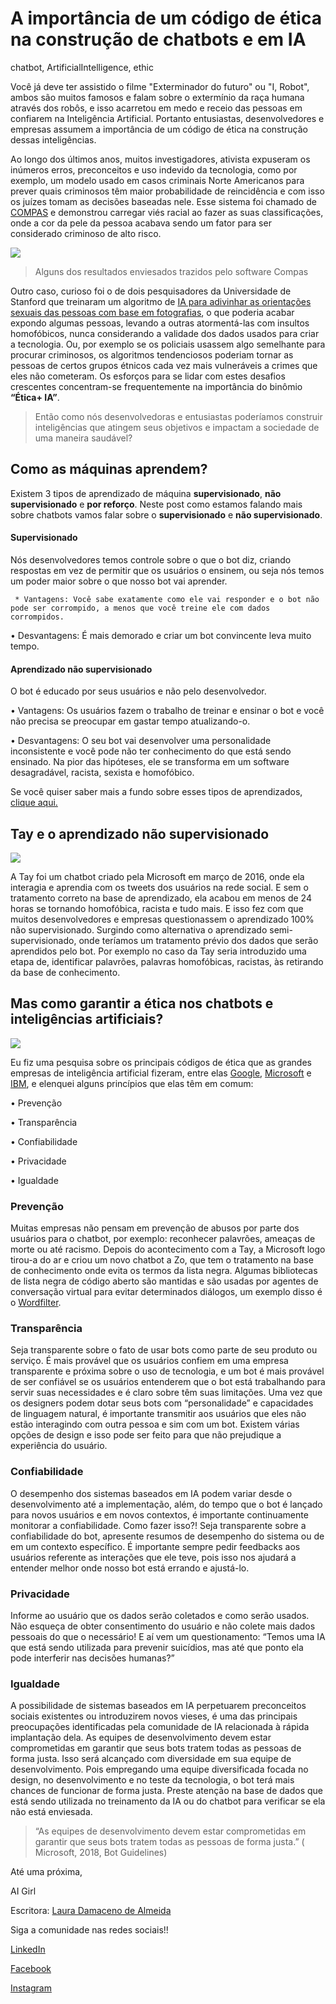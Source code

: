 # A importância de um código de ética na construção de chatbots e em IA

chatbot, ArtificialIntelligence, ethic 

Você já deve ter assistido o filme "Exterminador do futuro" ou  "I, Robot", ambos são muitos famosos e falam sobre o extermínio da raça humana através dos robôs, e isso acarretou em medo e receio das pessoas em confiarem na Inteligência Artificial. Portanto entusiastas, desenvolvedores e empresas assumem a importância de um código de ética na construção dessas inteligências. 

Ao longo dos últimos anos, muitos investigadores, ativista expuseram os inúmeros erros, preconceitos e uso indevido da tecnologia, como por exemplo, um modelo usado em casos criminais Norte Americanos para prever quais criminosos têm maior probabilidade de reincidência e com isso os juízes tomam as decisões baseadas nele. Esse sistema foi chamado de [COMPAS](https://medium.com/thoughts-and-reflections/racial-bias-and-gender-bias-examples-in-ai-systems-7211e4c166a1) e demonstrou carregar viés racial ao fazer as suas classificações, onde a cor da pele da pessoa acabava sendo um fator para ser considerado criminoso de alto risco.

<img src='https://miro.medium.com/max/1400/0*cfX-3V_kHwT5o3_T'>

> Alguns dos resultados enviesados trazidos pelo software Compas

Outro caso, curioso foi o de dois pesquisadores da Universidade de Stanford que treinaram um algoritmo de [IA para adivinhar as orientações sexuais das pessoas com base em fotografias](https://www.bbc.com/portuguese/geral-41250020), o que poderia acabar expondo algumas pessoas, levando a outras atormentá-las com insultos homofóbicos, nunca considerando a validade dos dados usados para criar a tecnologia.
Ou, por exemplo se os policiais usassem algo semelhante para procurar criminosos, os algoritmos tendenciosos poderiam tornar as pessoas de certos grupos étnicos cada vez mais vulneráveis a crimes que eles não cometeram.
Os esforços para se lidar com estes desafios crescentes concentram-se frequentemente na importância do binômio **“Ética+ IA”**.


>Então como nós desenvolvedoras e entusiastas poderíamos construir inteligências que atingem seus objetivos e impactam a sociedade de uma maneira saudável?

## Como as máquinas aprendem?

Existem 3 tipos de aprendizado de máquina **supervisionado**, **não supervisionado** e **por reforço**. Neste post como estamos falando mais sobre chatbots vamos falar sobre o **supervisionado** e **não supervisionado**.

#### Supervisionado
Nós desenvolvedores temos controle sobre o que o bot diz, criando respostas em vez de permitir que os usuários o ensinem, ou seja nós temos um poder maior sobre o que nosso bot vai aprender.

     * Vantagens: Você sabe exatamente como ele vai responder e o bot não pode ser corrompido, a menos que você treine ele com dados corrompidos.

•	Desvantagens: É mais demorado e criar um bot convincente leva muito tempo.

#### Aprendizado não supervisionado
O bot é educado por seus usuários e não pelo desenvolvedor.

•	Vantagens: Os usuários fazem o trabalho de treinar e ensinar o bot e você não precisa se preocupar em gastar tempo atualizando-o.

•	Desvantagens: O seu bot vai desenvolver uma personalidade inconsistente e você pode não ter conhecimento do que está sendo ensinado. Na pior das hipóteses, ele se transforma em um software desagradável, racista, sexista e homofóbico.


Se você quiser saber mais a fundo sobre esses tipos de aprendizados, [clique aqui.]( https://dev.to/aigirlsbr/afinal-o-que-e-machine-learning-ih5)

## Tay e o aprendizado não supervisionado
<img src="https://img.ibxk.com.br/2016/03/24/24153546136850.jpg?w=1120&h=420&mode=crop&scale=both">

A Tay foi um chatbot criado pela Microsoft em março de 2016, onde ela interagia e aprendia com os tweets dos usuários na rede social. E sem o tratamento correto na base de aprendizado, ela acabou em menos de 24 horas se tornando homofóbica, racista e tudo mais.
E isso fez com que muitos desenvolvedores e empresas questionassem o aprendizado 100% não supervisionado. Surgindo como alternativa o aprendizado semi-supervisionado, onde teríamos um tratamento prévio dos dados que serão aprendidos pelo bot. Por exemplo no caso da Tay seria introduzido uma etapa de, identificar palavrões, palavras homofóbicas, racistas, às retirando da base de conhecimento.


## Mas como garantir a ética nos chatbots e inteligências artificiais?
<img src ="https://media.giphy.com/media/NoCbUpxL1qzCw/giphy.gif">

Eu fiz uma pesquisa sobre os principais códigos de ética que as grandes empresas de inteligência artificial fizeram, entre elas [Google](https://ai.google/principles/), [Microsoft](https://www.microsoft.com/en-us/research/uploads/prod/2018/11/Bot_Guidelines_Nov_2018.pdf) e [IBM](https://www.ibm.com/blogs/watson/2017/10/the-code-of-ethics-for-ai-and-chatbots-that-every-brand-should-follow/), e elenquei alguns princípios que elas têm em comum:

•	Prevenção

•	Transparência

•	Confiabilidade

•	Privacidade

•	Igualdade


### Prevenção
Muitas empresas não pensam em prevenção de abusos por parte dos usuários para o chatbot, por exemplo: reconhecer palavrões, ameaças de morte ou até racismo.
Depois do acontecimento com a Tay, a Microsoft logo tirou-a do ar e criou um novo chatbot a Zo, que tem o tratamento na base de conhecimento onde evita os termos da lista negra. 
Algumas bibliotecas de lista negra de código aberto são mantidas e são usadas por agentes de conversação virtual para evitar determinados diálogos, um exemplo disso é o [Wordfilter]( http://tinysubversions.com/2013/09/new-npm-package-for-bot-makers-wordfilter/).

### Transparência

Seja transparente sobre o fato de usar bots como parte de seu produto ou serviço.
É mais provável que os usuários confiem em uma empresa transparente e próxima sobre o uso de tecnologia, e um bot é mais provável de ser confiável se os usuários entenderem que o bot está trabalhando para servir suas necessidades e é claro sobre têm suas limitações.
Uma vez que os designers podem dotar seus bots com “personalidade” e capacidades de linguagem natural, é importante transmitir aos usuários que eles não estão interagindo com outra pessoa e sim com um bot. Existem várias opções de design e isso pode ser feito para que não prejudique a experiência do usuário.



### Confiabilidade
O desempenho dos sistemas baseados em IA podem variar desde o desenvolvimento até a implementação, além, do tempo que o bot é lançado para novos usuários e em novos contextos, é importante continuamente monitorar a confiabilidade. 
Como fazer isso?! Seja transparente sobre a confiabilidade do bot, apresente resumos de desempenho do sistema ou de em um contexto específico. É importante sempre pedir feedbacks aos usuários referente as interações que ele teve, pois isso nos ajudará a entender melhor onde nosso bot está errando e ajustá-lo.

### Privacidade
Informe ao usuário que os dados serão coletados e como serão usados. Não esqueça de obter consentimento do usuário e não colete mais dados pessoais do que o necessário!
E aí vem um questionamento: “Temos uma IA que está sendo utilizada para prevenir suicídios, mas até que ponto ela pode interferir nas decisões humanas?”

### Igualdade

A possibilidade de sistemas baseados em IA perpetuarem preconceitos sociais existentes ou introduzirem novos vieses, é uma das principais preocupações identificadas pela comunidade de IA relacionada à rápida implantação dela.
As equipes de desenvolvimento devem estar comprometidas em garantir que seus bots tratem todas as pessoas de forma justa. Isso será alcançado com diversidade em sua equipe de desenvolvimento. Pois empregando uma equipe diversificada focada no design, no desenvolvimento e no teste da tecnologia, o bot terá mais chances de funcionar de forma justa.
Preste atenção na base de dados que está sendo utilizada no treinamento da IA ou do chatbot para verificar se ela não está enviesada.

>“As equipes de desenvolvimento devem estar comprometidas em garantir que seus bots tratem todas as pessoas de forma justa.”
( Microsoft, 2018, Bot Guidelines)


Até uma próxima,

AI Girl

Escritora: [Laura Damaceno de Almeida](https://www.linkedin.com/in/laura-damaceno/)

Siga a comunidade nas redes sociais!!

[LinkedIn](https://www.linkedin.com/company/ai-girls/)

[Facebook](https://www.facebook.com/aigirlsbr/)

[Instagram](https://www.instagram.com/aigirlsbrasil/)
